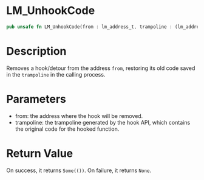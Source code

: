 # LM_UnhookCode

```rust
pub unsafe fn LM_UnhookCode(from : lm_address_t, trampoline : (lm_address_t, lm_size_t)) -> Option<()>
```

# Description

Removes a hook/detour from the address `from`, restoring its old code saved in the `trampoline` in the calling process.

# Parameters

- from: the address where the hook will be removed.
- trampoline: the trampoline generated by the hook API, which contains the original code for the hooked function.

# Return Value

On success, it returns `Some(())`. On failure, it returns `None`.

